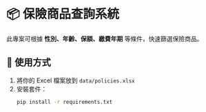 # 📦 保險商品查詢系統

此專案可根據 **性別、年齡、保額、繳費年期** 等條件，快速篩選保險商品。

## 🚀 使用方式

1. 將你的 Excel 檔案放到 `data/policies.xlsx`
2. 安裝套件：
   ```bash
   pip install -r requirements.txt
